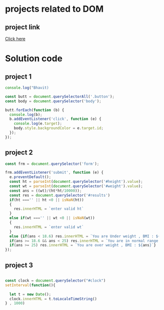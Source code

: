 # projects related to DOM

## project link
[Click here](https://stackblotz.com/edit/dom-project-chaiaurcode?file=index.html) 

# Solution code

## project 1

```javascript
console.log("Bhavit)

const butt = document.querySelectorAll('.button');
const body = document.querySelector('body');

butt.forEach(function (b) {
  console.log(b);
  b.addEventListener('click', function (e) {
    console.log(e.target);
    body.style.backgroundColor = e.target.id;
  });
});

```

## project 2

``` javascript
const frm = document.querySelector('form');

frm.addEventListener('submit', function (e) {
  e.preventDefault();
  const ht = parseInt(document.querySelector('#height').value);
  const wt = parseInt(document.querySelector('#weight').value);
  const ans = ((wt)/(ht*ht/10000));
  const res = document.querySelector('#results')
  if(ht ==='' || ht <0 || isNaN(ht))
  {
    res.innerHTML = `enter valid ht`
  }
  else if(wt ==='' || wt <0 || isNaN(wt))
  {
    res.innerHTML = `enter valid wt`
  }
  else {if(ans < 18.6) res.innerHTML = `You are Under weight , BMI : ${ans}`
  if(ans >= 18.6 && ans < 25) res.innerHTML = `You are in normal range , BMI : ${ans}`
  if(ans >= 25) res.innerHTML = `You are over weight , BMI : ${ans}`}
});


```

## project 3
``` javascript

const clock = document.querySelector("#clock")
setInterval(function(){
  
  let t = new Date();
  clock.innerHTML = t.toLocaleTimeString()
} , 1000)


```